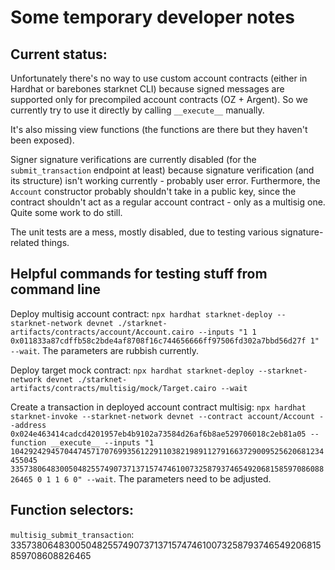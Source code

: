 # Some temporary developer notes

## Current status:

Unfortunately there's no way to use custom account contracts (either in Hardhat or barebones starknet CLI) because signed messages are supported only for precompiled account contracts (OZ + Argent). So we currently try to use it directly by calling `__execute__` manually.

It's also missing view functions (the functions are there but they haven't been exposed).

Signer signature verifications are currently disabled (for the `submit_transaction` endpoint at least) because signature verification (and its structure) isn't working currently - probably user error. Furthermore, the `Account` constructor probably shouldn't take in a public key, since the contract shouldn't act as a regular account contract - only as a multisig one. Quite some work to do still.

The unit tests are a mess, mostly disabled, due to testing various signature-related things.

## Helpful commands for testing stuff from command line

Deploy multisig account contract: `npx hardhat starknet-deploy --starknet-network devnet ./starknet-artifacts/contracts/account/Account.cairo --inputs "1 1 0x011833a87cdffb58c2bde4af8708f16c744656666ff97506fd302a7bbd56d27f 1" --wait`. The parameters are rubbish currently.

Deploy target mock contract: `npx hardhat starknet-deploy --starknet-network devnet ./starknet-artifacts/contracts/multisig/mock/Target.cairo --wait`

Create a transaction in deployed account contract multisig: `npx hardhat starknet-invoke --starknet-network devnet --contract account/Account --address 0x024e463414cadcd4201957eb4b9102a73584d26af6b8ae529706018c2eb81a05 --function __execute__ --inputs "1 1042924294570447457170769935612291103821989112791663729009525620681234455045 335738064830050482557490737137157474610073258793746549206815859708608826465 0 1 1 6 0" --wait`. The parameters need to be adjusted.

## Function selectors:

`multisig_submit_transaction`: 335738064830050482557490737137157474610073258793746549206815859708608826465
